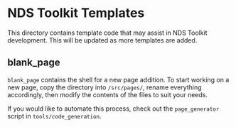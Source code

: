 # NDS Toolkit Templates

This directory contains template code that may assist in NDS Toolkit
development. This will be updated as more templates are added.

## blank_page

```blank_page``` contains the shell for a new page addition. To start working
on a new page, copy the directory into ```/src/pages/```, rename everything
accordingly, then modify the contents of the files to suit your needs.

If you would like to automate this process, check out the ```page_generator```
script in ```tools/code_generation```.

